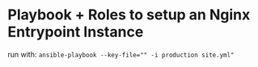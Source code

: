 # Playbook + Roles to setup an Nginx Entrypoint Instance

run with:
`ansible-playbook --key-file="" -i production site.yml"`
